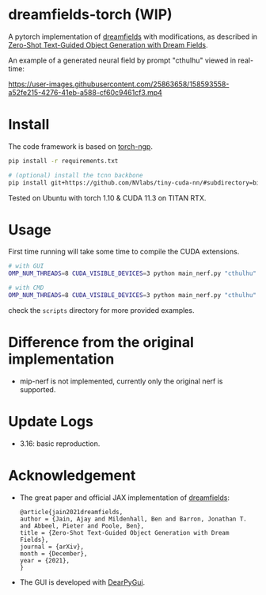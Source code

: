 # dreamfields-torch (WIP)

A pytorch implementation of [dreamfields](https://github.com/google-research/google-research/tree/master/dreamfields) with modifications, as described in [Zero-Shot Text-Guided Object Generation with Dream Fields](https://arxiv.org/abs/2112.01455).

An example of a generated neural field by prompt "cthulhu" viewed in real-time:

https://user-images.githubusercontent.com/25863658/158593558-a52fe215-4276-41eb-a588-cf60c9461cf3.mp4

# Install

The code framework is based on [torch-ngp](https://github.com/ashawkey/torch-ngp).

```bash
pip install -r requirements.txt

# (optional) install the tcnn backbone
pip install git+https://github.com/NVlabs/tiny-cuda-nn/#subdirectory=bindings/torch
```
Tested on Ubuntu with torch 1.10 & CUDA 11.3 on TITAN RTX.

# Usage

First time running will take some time to compile the CUDA extensions.

```bash
# with GUI
OMP_NUM_THREADS=8 CUDA_VISIBLE_DEVICES=3 python main_nerf.py "cthulhu" --workspace trial --cuda_ray --gui --fp16

# with CMD
OMP_NUM_THREADS=8 CUDA_VISIBLE_DEVICES=3 python main_nerf.py "cthulhu" --workspace trial --cuda_ray --fp16
```

check the `scripts` directory for more provided examples.

# Difference from the original implementation
* mip-nerf is not implemented, currently only the original nerf is supported.

# Update Logs
* 3.16: basic reproduction.


# Acknowledgement

* The great paper and official JAX implementation of [dreamfields](https://ajayj.com/dreamfields):
    ```
    @article{jain2021dreamfields,
    author = {Jain, Ajay and Mildenhall, Ben and Barron, Jonathan T. and Abbeel, Pieter and Poole, Ben},
    title = {Zero-Shot Text-Guided Object Generation with Dream Fields},
    journal = {arXiv},
    month = {December},
    year = {2021},
    }   
    ```

* The GUI is developed with [DearPyGui](https://github.com/hoffstadt/DearPyGui).
